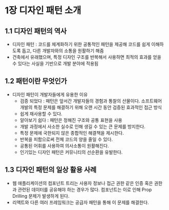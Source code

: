 # 1장 디자인 패턴 소개

## 1.1 디자인 패턴의 역사

- 디자인 패턴 : 코드를 체계화하기 위한 공통적인 패턴을 제공해 코드를 쉽게 이해하도록 돕고, 다른 개발자와의 소통을 원활하기 해줌
- 건축에서 유래했으며, 특정 디자인 구조를 반복해서 사용하면 최적의 효과를 얻을 수 있다는 사실을 기반으로 개발 분야에 적용됨

## 1.2 패턴이란 무엇인가

- 디자인 패턴이 개발자들에게 유용한 이유
    - 검증 되었다 : 패턴은 앞서간 개발자들의 경험과 통찰의 산물이다. 소프트웨어 개발의 특정 문제를 해결하기 위해 오랜 시간 동안 검증된 효과적인 접근 방식
    - 쉽게 재사용할 수 있다.
    - 알아보기 쉽다 : 패턴은 정해진 구조와 공통 표현을 사용
    - 개발 과정에서 사소한 실수로 인해 생길 수 있는 큰 문제를 방지한다.
    - 특정 문제에 국한되지 않은 종합적인 해결책을 제시한다.
    - 반복을 피함으로써 전체 코드의 양을 줄일 수 있다.
    - 공통된 어휘를 사용하여 의사소통이 원활해진다.
    - 인기있는 디자인 패턴은 커뮤니티의 선순환을 유발한다.

## 1.3 디자인 패턴의 일상 활용 사례

- 웹 애플리케이션의 컴포넌트 트리는 사용자 정보나 접근 권한 같은 인증 혹은 권한과 관련된 데이터를 공유해야 하는 경우가 많다. 컴포넌트는 이로 인해 Prop Drilling 문제가 발생하게 된다.
- 리액트와 다른 여러 프레임워크는 공급자 패턴을 통해 이 문제를 해결한다.